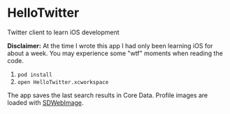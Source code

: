 HelloTwitter
============

Twitter client to learn iOS development

**Disclaimer:** At the time I wrote this app I had only been learning iOS for about a week. You may experience some "wtf" moments when reading the code.

1. `pod install`
1. `open HelloTwitter.xcworkspace`

The app saves the last search results in Core Data. Profile images are loaded with [SDWebImage](https://github.com/rs/SDWebImage).
